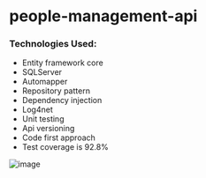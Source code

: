 # people-management-api
### Technologies Used:
- Entity framework core
- SQLServer
- Automapper
- Repository pattern
- Dependency injection
- Log4net
- Unit testing
- Api versioning
- Code first approach
- Test coverage is 92.8%

![image](https://github.com/Arturo-Castro/people-management-api/assets/69820855/0e884afa-e958-495d-8d9f-4dd8a34be5a2)
